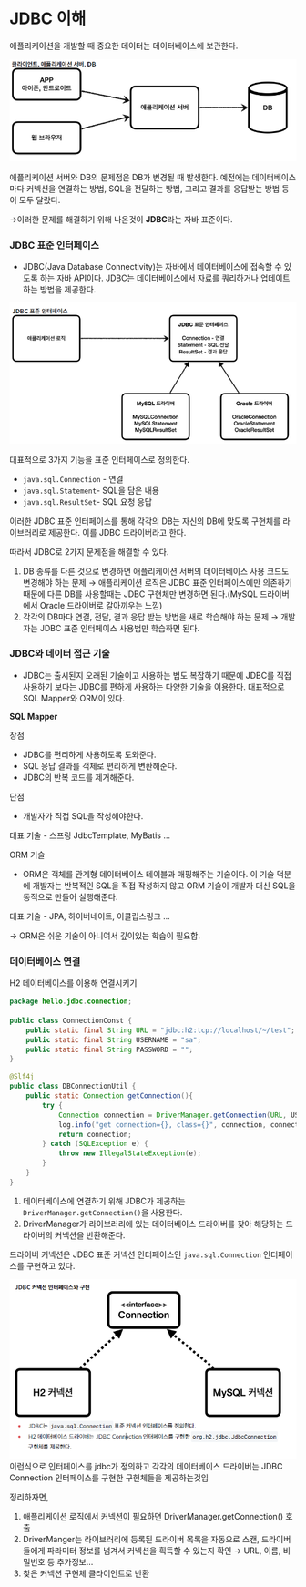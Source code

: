 # JDBC 이해

애플리케이션을 개발할 때 중요한 데이터는 데이터베이스에 보관한다.


![alt text](Untitled.png)

애플리케이션 서버와 DB의 문제점은 DB가 변경될 때 발생한다. 예전에는 데이터베이스마다 커넥션을 연결하는 방법, SQL을 전달하는 방법, 그리고 결과를 응답받는 방법 등이 모두 달랐다.

→이러한 문제를 해결하기 위해 나온것이 **JDBC**라는 자바 표준이다.

### JDBC 표준 인터페이스

- JDBC(Java Database Connectivity)는 자바에서 데이터베이스에 접속할 수 있도록 하는 자바 API이다. JDBC는 데이터베이스에서 자료를 쿼리하거나 업데이트하는 방법을 제공한다.

![alt text](<Untitled 1.png>)

대표적으로 3가지 기능을 표준 인터페이스로 정의한다.

- `java.sql.Connection` - 연결
- `java.sql.Statement`- SQL을 담은 내용
- `java.sql.ResultSet`- SQL 요청 응답

이러한 JDBC 표준 인터페이스를 통해 각각의 DB는 자신의 DB에 맞도록 구현체를 라이브러리로 제공한다. 이를 JDBC 드라이버라고 한다.

따라서 JDBC로 2가지 문제점을 해결할 수 있다.

1. DB 종류를 다른 것으로 변경하면 애플리케이션 서버의 데이터베이스 사용 코드도 변경해야 하는 문제 → 애플리케이션 로직은 JDBC 표준 인터페이스에만 의존하기 때문에 다른 DB를 사용할때는 JDBC 구현체만 변경하면 된다.(MySQL 드라이버에서 Oracle 드라이버로 갈아끼우는 느낌)
2. 각각의 DB마다 연결, 전달, 결과 응답 받는 방법을 새로 학습해야 하는 문제 → 개발자는 JDBC 표준 인터페이스 사용법만 학습하면 된다.

### JDBC와 데이터 접근 기술

- JDBC는 출시된지 오래된 기술이고 사용하는 법도 복잡하기 때문에 JDBC를 직접 사용하기 보다는 JDBC를 편하게 사용하는 다양한 기술을 이용한다. 대표적으로 SQL Mapper와 ORM이 있다.

**SQL Mapper**

장점

- JDBC를 편리하게 사용하도록 도와준다.
- SQL 응답 결과를 객체로 편리하게 변환해준다.
- JDBC의 반복 코드를 제거해준다.

단점

- 개발자가 직접 SQL을 작성해야한다.

대표 기술 - 스프링 JdbcTemplate, MyBatis …

ORM 기술

- ORM은 객체를 관계형 데이터베이스 테이블과 매핑해주는 기술이다. 이 기술 덕분에 개발자는 반복적인 SQL을 직접 작성하지 않고 ORM 기술이 개발자 대신 SQL을 동적으로 만들어 실행해준다.

대표 기술 - JPA, 하이버네이트, 이클립스링크 …

→ ORM은 쉬운 기술이 아니여서 깊이있는 학습이 필요함.

### 데이터베이스 연결

H2 데이터베이스를 이용해 연결시키기

```java
package hello.jdbc.connection;

public class ConnectionConst {
    public static final String URL = "jdbc:h2:tcp://localhost/~/test";
    public static final String USERNAME = "sa";
    public static final String PASSWORD = "";
}
```

```java
@Slf4j
public class DBConnectionUtil {
    public static Connection getConnection(){
        try {
            Connection connection = DriverManager.getConnection(URL, USERNAME, PASSWORD);
            log.info("get connection={}, class={}", connection, connection.getClass());
            return connection;
        } catch (SQLException e) {
            throw new IllegalStateException(e);
        }
    }
}
```

1. 데이터베이스에 연결하기 위해 JDBC가 제공하는 `DriverManager.getConnection()`을 사용한다.
2. DriverManager가 라이브러리에 있는 데이터베이스 드라이버를 찾아 해당하는 드라이버의 커넥션을 반환해준다.

드라이버 커넥션은 JDBC 표준 커넥션 인터페이스인 `java.sql.Connection` 인터페이스를 구현하고 있다.


![alt text](<Untitled 2.png>)
이런식으로 인터페이스를 jdbc가 정의하고 각각의 데이터베이스 드라이버는 JDBC Connection 인터페이스를 구현한 구현체들을 제공하는것임

정리하자면,

1. 애플리케이션 로직에서 커넥션이 필요하면 DriverManager.getConnection() 호출
2. DriverManger는 라이브러리에 등록된 드라이버 목록을 자동으로 스캔, 드라이버들에게 파라미터 정보를 넘겨서 커넥션을 획득할 수 있는지 확인 → URL, 이름, 비밀번호 등 추가정보…
3. 찾은 커넥션 구현체 클라이언트로 반환